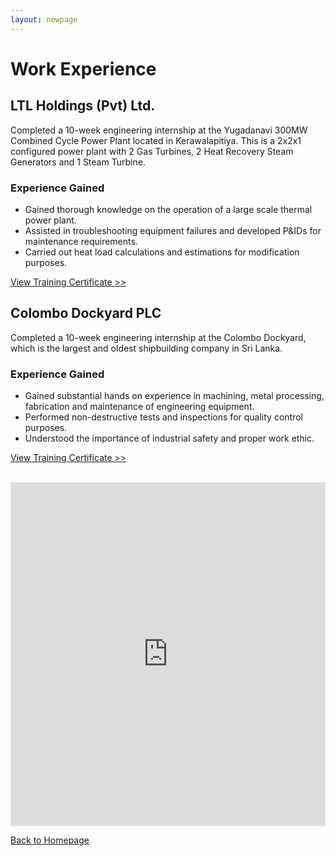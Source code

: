 ```yaml
---
layout: newpage
---
```


# Work Experience

## LTL Holdings (Pvt) Ltd.

Completed a 10-week engineering internship at the Yugadanavi 300MW Combined Cycle Power Plant located in Kerawalapitiya. This is a 2x2x1 configured power plant with 2 Gas Turbines, 2 Heat Recovery Steam Generators and 1 Steam Turbine.  

### Experience Gained

*   Gained thorough knowledge on the operation of a large scale thermal power plant.
*   Assisted in troubleshooting equipment failures and developed P&IDs for maintenance requirements.
*   Carried out heat load calculations and estimations for modification purposes.

<a href="docs/Dockyard_Certificate.pdf" target="_blank">View Training Certificate >></a>

## Colombo Dockyard PLC

Completed a 10-week engineering internship at the Colombo Dockyard, which is the largest and oldest shipbuilding company in Sri Lanka.

### Experience Gained

*   Gained substantial hands on experience in machining, metal processing, fabrication and maintenance of engineering equipment.
*   Performed non-destructive tests and inspections for quality control purposes.
*   Understood the importance of industrial safety and proper work ethic.

<a href="docs/Dockyard_Certificate.pdf" target="_blank">View Training Certificate >></a>

<br/>

<embed src="https://rajinthss.github.io/docs/PPT.pdf" type="application/pdf" width="100%" height="550px"/>

<br/>

[Back to Homepage](./)
